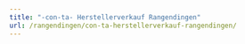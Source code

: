 ```yaml
---
title: "-con-ta- Herstellerverkauf Rangendingen"
url: /rangendingen/con-ta-herstellerverkauf-rangendingen/
---
```

